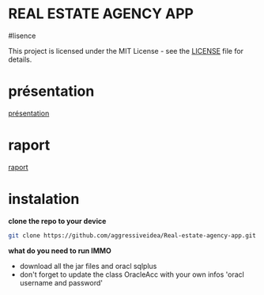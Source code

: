 # REAL ESTATE AGENCY APP 

#lisence 

This project is licensed under the MIT License - see the [LICENSE](LICENSE) file for details.

# présentation

[présentation](https://www.canva.com/design/DAGCNacHeZQ/J84Iv2irIFE5lQ_I7KO4Uw/watch?utm_content=DAGCNacHeZQ&utm_campaign=designshare&utm_medium=link&utm_source=editor)

# raport 

[raport](https://www.canva.com/design/DAGBgFEIc5g/XXVMeuI2eLCgK4LrvcEFFQ/edit?utm_content=DAGBgFEIc5g&utm_campaign=designshare&utm_medium=link2&utm_source=sharebutton)

# instalation 
**clone the repo to your device**

```bash 
git clone https://github.com/aggressiveidea/Real-estate-agency-app.git
```

**what do you need to run IMMO**
- download all the jar files and oracl sqlplus 
- don't forget to update the class OracleAcc with your own infos 'oracl username and password'




